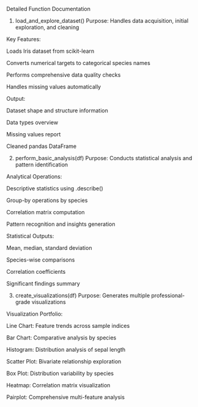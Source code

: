 Detailed Function Documentation
1. load_and_explore_dataset()
Purpose: Handles data acquisition, initial exploration, and cleaning

Key Features:

Loads Iris dataset from scikit-learn

Converts numerical targets to categorical species names

Performs comprehensive data quality checks

Handles missing values automatically

Output:

Dataset shape and structure information

Data types overview

Missing values report

Cleaned pandas DataFrame

2. perform_basic_analysis(df)
Purpose: Conducts statistical analysis and pattern identification

Analytical Operations:

Descriptive statistics using .describe()

Group-by operations by species

Correlation matrix computation

Pattern recognition and insights generation

Statistical Outputs:

Mean, median, standard deviation

Species-wise comparisons

Correlation coefficients

Significant findings summary

3. create_visualizations(df)
Purpose: Generates multiple professional-grade visualizations

Visualization Portfolio:

Line Chart: Feature trends across sample indices

Bar Chart: Comparative analysis by species

Histogram: Distribution analysis of sepal length

Scatter Plot: Bivariate relationship exploration

Box Plot: Distribution variability by species

Heatmap: Correlation matrix visualization

Pairplot: Comprehensive multi-feature analysis
